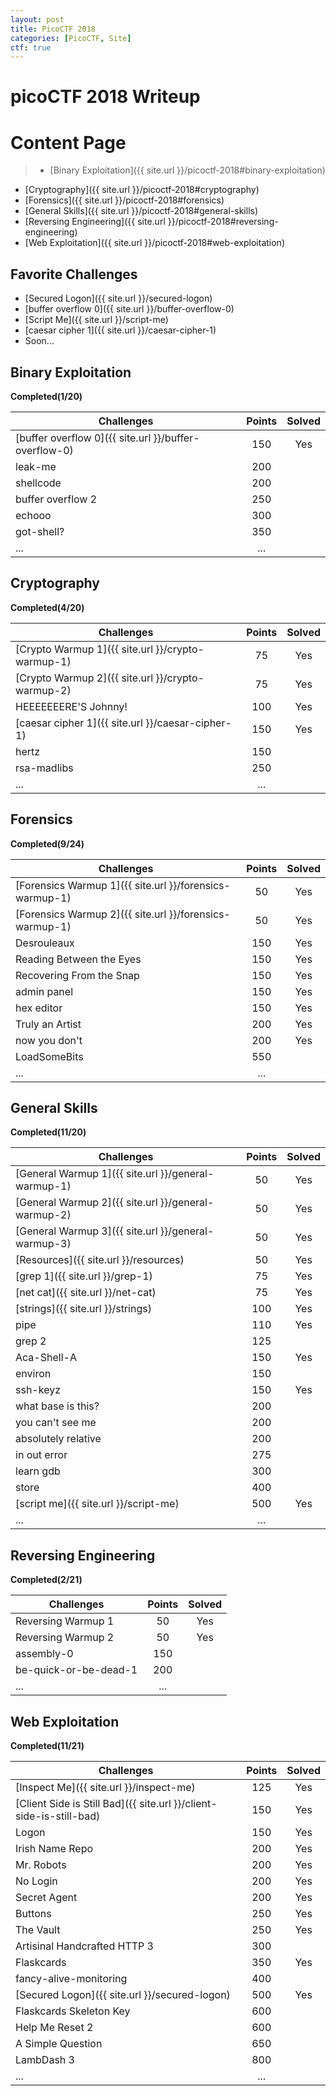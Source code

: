 ```yaml
---
layout: post
title: PicoCTF 2018
categories: [PicoCTF, Site]
ctf: true
---
```


# picoCTF 2018 Writeup

# Content Page
> - [Binary Exploitation]({{ site.url }}/picoctf-2018#binary-exploitation)
 - [Cryptography]({{ site.url }}/picoctf-2018#cryptography)
 - [Forensics]({{ site.url }}/picoctf-2018#forensics)
 - [General Skills]({{ site.url }}/picoctf-2018#general-skills)
 - [Reversing Engineering]({{ site.url }}/picoctf-2018#reversing-engineering)
 - [Web Exploitation]({{ site.url }}/picoctf-2018#web-exploitation)

## Favorite Challenges
 - [Secured Logon]({{ site.url }}/secured-logon)
 - [buffer overflow 0]({{ site.url }}/buffer-overflow-0)
 - [Script Me]({{ site.url }}/script-me)
 - [caesar cipher 1]({{ site.url }}/caesar-cipher-1)
 - Soon...

## Binary Exploitation
**Completed(1/20)**

|Challenges|Points|Solved|
|-|:--:|:--:|
|[buffer overflow 0]({{ site.url }}/buffer-overflow-0)|150|Yes|
|leak-me|200||
|shellcode|200||
|buffer overflow 2|250||
|echooo|300||
|got-shell?|350||
|...| ...||

## Cryptography
**Completed(4/20)**

|Challenges|Points|Solved|
|-|:--:|:--:|
|[Crypto Warmup 1]({{ site.url }}/crypto-warmup-1)|75|Yes|
|[Crypto Warmup 2]({{ site.url }}/crypto-warmup-2)|75|Yes|
|HEEEEEEERE'S Johnny!|100|Yes|
|[caesar cipher 1]({{ site.url }}/caesar-cipher-1)|150|Yes|
|hertz|150||
|rsa-madlibs|250||
|...|...||

## Forensics
**Completed(9/24)**

|Challenges|Points|Solved|
|-|:--:|:--:|
|[Forensics Warmup 1]({{ site.url }}/forensics-warmup-1)|50|Yes|
|[Forensics Warmup 2]({{ site.url }}/forensics-warmup-1)|50|Yes|
|Desrouleaux|150|Yes|
|Reading Between the Eyes|150|Yes|
|Recovering From the Snap|150|Yes|
|admin panel|150|Yes|
|hex editor|150|Yes|
|Truly an Artist|200|Yes|
|now you don't|200|Yes|
|LoadSomeBits|550||
|...|...||


## General Skills
**Completed(11/20)**

|Challenges|Points|Solved|
|-|:--:|:--:|
|[General Warmup 1]({{ site.url }}/general-warmup-1)|50|Yes|
|[General Warmup 2]({{ site.url }}/general-warmup-2)|50|Yes|
|[General Warmup 3]({{ site.url }}/general-warmup-3)|50|Yes|
|[Resources]({{ site.url }}/resources)|50|Yes|
|[grep 1]({{ site.url }}/grep-1)|75|Yes|
|[net cat]({{ site.url }}/net-cat)|75|Yes|
|[strings]({{ site.url }}/strings)|100|Yes|
|pipe|110|Yes|
|grep 2|125||
|Aca-Shell-A|150|Yes|
|environ|150||
|ssh-keyz|150|Yes|
|what base is this?|200||
|you can't see me|200||
|absolutely relative|200||
|in out error|275||
|learn gdb|300||
|store|400||
|[script me]({{ site.url }}/script-me)|500|Yes|
|...|...||

## Reversing Engineering
**Completed(2/21)**

|Challenges|Points|Solved|
|-|:--:|:--:|
|Reversing Warmup 1|50|Yes|
|Reversing Warmup 2|50|Yes|
|assembly-0|150||
|be-quick-or-be-dead-1|200||
|...|...||


## Web Exploitation
**Completed(11/21)**

|Challenges|Points|Solved|
|-|:--:|:--:|
|[Inspect Me]({{ site.url }}/inspect-me)|125|Yes|
|[Client Side is Still Bad]({{ site.url }}/client-side-is-still-bad)|150|Yes|
|Logon|150|Yes|
|Irish Name Repo|200|Yes|
|Mr. Robots|200|Yes|
|No Login|200|Yes|
|Secret Agent|200|Yes|
|Buttons|250|Yes|
|The Vault|250|Yes|
|Artisinal Handcrafted HTTP 3|300||
|Flaskcards|350|Yes|
|fancy-alive-monitoring|400||
|[Secured Logon]({{ site.url }}/secured-logon)|500|Yes|
|Flaskcards Skeleton Key|600||
|Help Me Reset 2|600||
|A Simple Question|650||
|LambDash 3|800||
|...|...||

